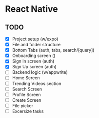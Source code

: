 # React Native

## TODO

- [x] Project setup (w/expo)
- [x] File and folder structure
- [x] Bottom Tabs (auth, tabs, search/[query])
- [x] Onboarding screen ()
- [x] Sign In screen (auth)
- [x] Sign Up screen (auth)
- [ ] Backend logic (w/appwrite)
- [ ] Home Screen
- [ ] Trending Videos section
- [ ] Search Screen
- [ ] Profile Screen
- [ ] Create Screen
- [ ] File picker
- [ ] Excersize tasks
